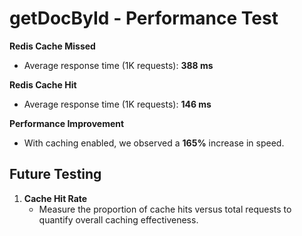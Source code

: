 # getDocById - Performance Test

**Redis Cache Missed**  
- Average response time (1K requests): **388 ms**

**Redis Cache Hit**  
- Average response time (1K requests): **146 ms**

**Performance Improvement**  
- With caching enabled, we observed a **165%** increase in speed.

## Future Testing

1. **Cache Hit Rate**  
   - Measure the proportion of cache hits versus total requests to quantify overall caching effectiveness.

